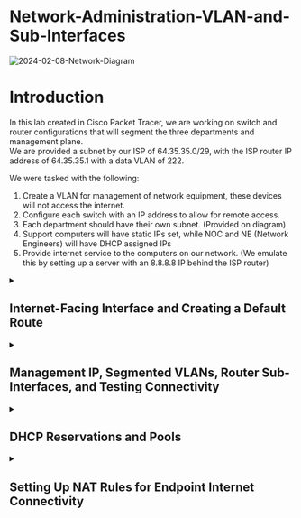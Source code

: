 # Network-Administration-VLAN-and-Sub-Interfaces
![2024-02-08-Network-Diagram](https://github.com/gabriel-r100/Network-Administration-VLAN-and-Sub-Interfaces/assets/55646808/2aa94b86-77a5-4096-a22d-e81fa9914729)
<h1>Introduction</h1>
In this lab created in Cisco Packet Tracer, we are working on switch and router configurations that will segment the three departments and management plane.<br>
We are provided a subnet by our ISP of 64.35.35.0/29, with the ISP router IP address of 64.35.35.1 with a data VLAN of 222.

We were tasked with the following:
1. Create a VLAN for management of network equipment, these devices will not access the internet.
2. Configure each switch with an IP address to allow for remote access.
3. Each department should have their own subnet. (Provided on diagram)
4. Support computers will have static IPs set, while NOC and NE (Network Engineers) will have DHCP assigned IPs
5. Provide internet service to the computers on our network. (We emulate this by setting up a server with an 8.8.8.8 IP behind the ISP router)




<details>
    <summary><h2>Internet-Facing Interface and Creating a Default Route</h2></summary>
    1. We ensure the upstream physical port (g0/0) is up.<br>
    2. We then create a sub-interface of g0/0.222, with an dot1q encapsulation of VLAN 222 (as advised by the ISP), and set a static IP of 64.35.35.2 (second available IP from the given subnet).<br>
    3. Next we set a default route pointing to the ISP router at 64.35.35.1.<br>
    4. Finally, we test by pinging a Google DNS server at 8.8.8.8, this ensures that our gateway has an internet connection.<br>
    
   ![Upstream_Interface_Configuration](https://github.com/gabriel-r100/Network-Administration-VLAN-and-Sub-Interfaces/assets/55646808/01dde3a3-1b71-4503-ba8f-9b32bd408134)
    
   ![NetworkAdminLab-RouterPingingGoogleDNS](https://github.com/gabriel-r100/Network-Administration-VLAN-and-Sub-Interfaces/assets/55646808/d1f441dd-0e47-4351-9b85-c4b4a4543ec3)

</details>




<details>
    <summary><h2>Management IP, Segmented VLANs, Router Sub-Interfaces, and Testing Connectivity</h2></summary>
    
    1. First I enable the internal port that will be the default gateway for our devices, create a sub-interface with VLAN 1000 for management of our network equipment and assign it the IP address of `10.251.251.1`.
   ![serverRouterVlan1000](https://github.com/gabriel-r100/Network-Administration-VLAN-and-Sub-Interfaces/assets/55646808/05b6fcb0-dde2-4c3f-9e75-0b045f44044e)
       
    2. I then configure the server room switch uplink to be a trunk port, then I create an interface `VLAN1000`, create VLAN1000 on the switch, and assign interface `VLAN1000` an IP address of `10.251.251.2`. I also added the default router of `10.251.251.1` and confirm it can reach it by pinging the IP address.
   ![2-ConfigManagement-ServerRmSwitch](https://github.com/gabriel-r100/Network-Administration-VLAN-and-Sub-Interfaces/assets/55646808/6ea492c5-3f49-4e9f-af4a-833ec3fea69b)
    
    3. Next, I configure the uplink port from the 1st floor switch to the server room switch. I create `VLAN 1000`, create the interface `VLAN1000`, assign it the IP address of `10.251.251.3`, add the default-gateway of 10.251.251.1, and test connectivity to our router. I repeat the same steps following the IP addresses on the network diagram.
   ![2-ConfigManagement-1stFloorSwitch-1](https://github.com/gabriel-r100/Network-Administration-VLAN-and-Sub-Interfaces/assets/55646808/17287d90-8834-4ca6-a0e2-64b3d3ec42cf)
    
    4. After deciding which VLANs we will be using for each department, we add them to each of the switches, and create the sub-interfaces on the router for each VLAN.<br>
          a. VLAN1000 for management<br>
          b. VLAN50 for the support department<br>
          c. VLAN40 for the NOC department<br>
          d. VLAN30 for the NE department<br>
   ![2-ConfigManagement-ServerSW-VLAN-names](https://github.com/gabriel-r100/Network-Administration-VLAN-and-Sub-Interfaces/assets/55646808/fd664c9f-6700-44b7-843b-6c41141ba614)
   ![2-ConfigManagement-ServerRmRouter-Sub-Interfaces-1](https://github.com/gabriel-r100/Network-Administration-VLAN-and-Sub-Interfaces/assets/55646808/c70629bd-184d-4fd6-a7a2-5974d532738c)
    
    5. I then add the VLANs to the 1st-3rd floor switches. For interfaces I know are going to house an endpoint, I set them to access mode and assign the proper VLAN.
        ![2-ConfigManagement-1stFloorSwitch-VLANs-AccessMode](https://github.com/gabriel-r100/Network-Administration-VLAN-and-Sub-Interfaces/assets/55646808/d120a3ee-b213-47cd-9fc1-baf8697f1e2c)
       
    6. Finally, we statically assign IPs to the support department PCs and ensure they can reach the gateway on their vlan at `192.168.50.1`
   ![2-ConfigManagement-1stFloorSupportPC-ipconfig](https://github.com/gabriel-r100/Network-Administration-VLAN-and-Sub-Interfaces/assets/55646808/c77cf8d1-25ed-4138-80d6-4bc31a309f0b)
   ![NetworkAdminLab-InternalConnectivityTest](https://github.com/gabriel-r100/Network-Administration-VLAN-and-Sub-Interfaces/assets/55646808/5c550596-1add-443b-8bc2-37e4aaca756b)
</details>




<details>
<summary><h2>DHCP Reservations and Pools</h2></summary>
1. Creating DHCP reservation pools for our NOC (`192.168.40.0/24`) and NE (`192.168.30.0/24`) subnets
</details>




<details>
<summary><h2>Setting Up NAT Rules for Endpoint Internet Connectivity</h2></summary>
</details>




